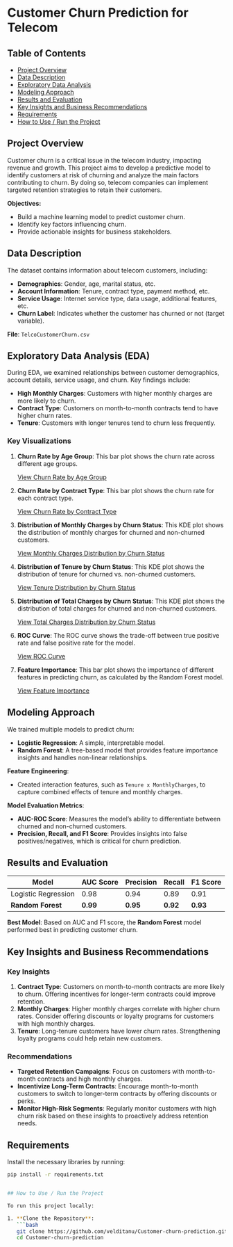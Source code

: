 # Customer Churn Prediction for Telecom

## Table of Contents
- [Project Overview](#project-overview)
- [Data Description](#data-description)
- [Exploratory Data Analysis](#exploratory-data-analysis)
- [Modeling Approach](#modeling-approach)
- [Results and Evaluation](#results-and-evaluation)
- [Key Insights and Business Recommendations](#key-insights-and-business-recommendations)
- [Requirements](#requirements)
- [How to Use / Run the Project](#how-to-use--run-the-project)

## Project Overview

Customer churn is a critical issue in the telecom industry, impacting revenue and growth. This project aims to develop a predictive model to identify customers at risk of churning and analyze the main factors contributing to churn. By doing so, telecom companies can implement targeted retention strategies to retain their customers.

**Objectives:**
- Build a machine learning model to predict customer churn.
- Identify key factors influencing churn.
- Provide actionable insights for business stakeholders.

## Data Description

The dataset contains information about telecom customers, including:
- **Demographics**: Gender, age, marital status, etc.
- **Account Information**: Tenure, contract type, payment method, etc.
- **Service Usage**: Internet service type, data usage, additional features, etc.
- **Churn Label**: Indicates whether the customer has churned or not (target variable).

**File**: `TelcoCustomerChurn.csv`

## Exploratory Data Analysis (EDA)

During EDA, we examined relationships between customer demographics, account details, service usage, and churn. Key findings include:
- **High Monthly Charges**: Customers with higher monthly charges are more likely to churn.
- **Contract Type**: Customers on month-to-month contracts tend to have higher churn rates.
- **Tenure**: Customers with longer tenures tend to churn less frequently.

### Key Visualizations

1. **Churn Rate by Age Group**:
   This bar plot shows the churn rate across different age groups.

   [View Churn Rate by Age Group](https://github.com/velditanu/Customer-Churn-Prediction/blob/0de799ea07c3a1f0108744e39748b320f00c4baa/Churn%20Rate%20by%20Age%20Group.png)

2. **Churn Rate by Contract Type**:
   This bar plot shows the churn rate for each contract type.

   [View Churn Rate by Contract Type](https://github.com/velditanu/Customer-Churn-Prediction/blob/df984a8ad71a3ac57b650447e20ea480967a47ab/Churn%20Rate%20by%20Contract%20Type.png)

3. **Distribution of Monthly Charges by Churn Status**:
   This KDE plot shows the distribution of monthly charges for churned and non-churned customers.

   [View Monthly Charges Distribution by Churn Status](https://github.com/velditanu/Customer-Churn-Prediction/blob/8ff411c9e3d73d10ea3422dcbd6d3a6b8153b2f6/Monthly%20Charges%20Distribution%20by%20Churn%20Status.png)

4. **Distribution of Tenure by Churn Status**:
   This KDE plot shows the distribution of tenure for churned vs. non-churned customers.

   [View Tenure Distribution by Churn Status](https://github.com/velditanu/Customer-Churn-Prediction/blob/8ff411c9e3d73d10ea3422dcbd6d3a6b8153b2f6/Tenure%20Distribution%20by%20Churn%20Status.png)

5. **Distribution of Total Charges by Churn Status**:
   This KDE plot shows the distribution of total charges for churned and non-churned customers.

   [View Total Charges Distribution by Churn Status](https://github.com/velditanu/Customer-Churn-Prediction/blob/8ff411c9e3d73d10ea3422dcbd6d3a6b8153b2f6/Total%20Charges%20Distribution%20by%20Churn%20Status.png)

6. **ROC Curve**:
   The ROC curve shows the trade-off between true positive rate and false positive rate for the model.

   [View ROC Curve](https://github.com/velditanu/Customer-Churn-Prediction/blob/8ff411c9e3d73d10ea3422dcbd6d3a6b8153b2f6/ROC_Curve.png)

7. **Feature Importance**:
   This bar plot shows the importance of different features in predicting churn, as calculated by the Random Forest model.

   [View Feature Importance](https://github.com/velditanu/Customer-Churn-Prediction/blob/8ff411c9e3d73d10ea3422dcbd6d3a6b8153b2f6/Feature_Importance.png)

## Modeling Approach

We trained multiple models to predict churn:
- **Logistic Regression**: A simple, interpretable model.
- **Random Forest**: A tree-based model that provides feature importance insights and handles non-linear relationships.

**Feature Engineering**:
- Created interaction features, such as `Tenure x MonthlyCharges`, to capture combined effects of tenure and monthly charges.

**Model Evaluation Metrics**:
- **AUC-ROC Score**: Measures the model’s ability to differentiate between churned and non-churned customers.
- **Precision, Recall, and F1 Score**: Provides insights into false positives/negatives, which is critical for churn prediction.

## Results and Evaluation

| Model                | AUC Score | Precision | Recall | F1 Score |
|----------------------|-----------|-----------|--------|----------|
| Logistic Regression  | 0.98      | 0.94      | 0.89   | 0.91     |
| **Random Forest**    | **0.99**  | **0.95**  | **0.92** | **0.93** |

**Best Model**: Based on AUC and F1 score, the **Random Forest** model performed best in predicting customer churn.

## Key Insights and Business Recommendations

### Key Insights
1. **Contract Type**: Customers on month-to-month contracts are more likely to churn. Offering incentives for longer-term contracts could improve retention.
2. **Monthly Charges**: Higher monthly charges correlate with higher churn rates. Consider offering discounts or loyalty programs for customers with high monthly charges.
3. **Tenure**: Long-tenure customers have lower churn rates. Strengthening loyalty programs could help retain new customers.

### Recommendations
- **Targeted Retention Campaigns**: Focus on customers with month-to-month contracts and high monthly charges.
- **Incentivize Long-Term Contracts**: Encourage month-to-month customers to switch to longer-term contracts by offering discounts or perks.
- **Monitor High-Risk Segments**: Regularly monitor customers with high churn risk based on these insights to proactively address retention needs.

## Requirements

Install the necessary libraries by running:

```bash
pip install -r requirements.txt


## How to Use / Run the Project

To run this project locally:

1. **Clone the Repository**:
   ```bash
   git clone https://github.com/velditanu/Customer-churn-prediction.git
   cd Customer-churn-prediction

